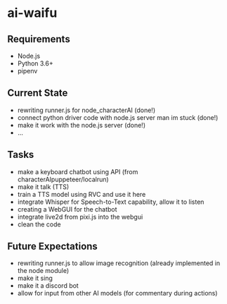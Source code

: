# ai-waifu

## Requirements
- Node.js
- Python 3.6+
- pipenv

## Current State
- rewriting runner.js for node_characterAI (done!)
- connect python driver code with node.js server man im stuck (done!)
- make it work with the node.js server (done!)
- ...

## Tasks
- make a keyboard chatbot using API (from characterAIpuppeteer/localrun)
- make it talk (TTS)
- train a TTS model using RVC and use it here
- integrate Whisper for Speech-to-Text capability, allow it to listen
- creating a WebGUI for the chatbot
- integrate live2d from pixi.js into the webgui
- clean the code

## Future Expectations
- rewriting runner.js to allow image recognition (already implemented in the node module)
- make it sing
- make it a discord bot
- allow for input from other AI models (for commentary during actions)
